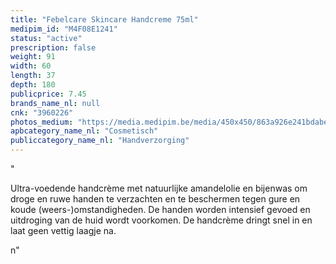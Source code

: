 ```yaml
---
title: "Febelcare Skincare Handcreme 75ml"
medipim_id: "M4F08E1241"
status: "active"
prescription: false
weight: 91
width: 60
length: 37
depth: 180
publicprice: 7.45
brands_name_nl: null
cnk: "3960226"
photos_medium: "https://media.medipim.be/media/450x450/863a926e241bdabe3166b19c107d08c1.jpg"
apbcategory_name_nl: "Cosmetisch"
publiccategory_name_nl: "Handverzorging"
---
```

"<p>Ultra-voedende handcrème met natuurlijke amandelolie en bijenwas om droge en ruwe handen te verzachten en te beschermen tegen gure en koude (weers-)omstandigheden. De handen worden intensief gevoed en uitdroging van de huid wordt voorkomen. De handcrème dringt snel in en laat geen vettig laagje na.</p>n"
